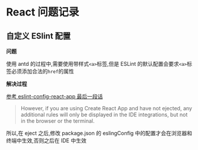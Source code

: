 # React 问题记录

## 自定义 ESlint 配置

**问题**

使用 antd 的过程中,需要使用带样式`<a>`标签,但是 ESLint 的默认配置会要求`<a>`标签必须添加合法的`href`的属性

**解决过程**

[参考 eslint-config-react-app 最后一段话](https://www.npmjs.com/package/eslint-config-react-app)

> However, if you are using Create React App and have not ejected, any additional rules will only be displayed in the IDE integrations, but not in the browser or the terminal.

所以,在 eject 之后,修改 package.json 的 eslingConfig 中的配置才会在浏览器和终端中生效,否则之后在 IDE 中生效
